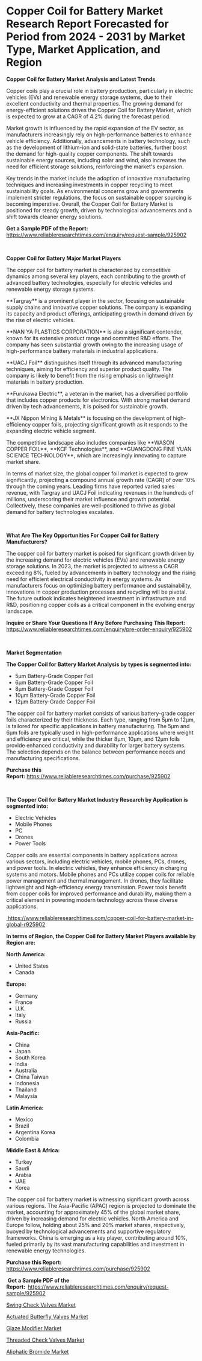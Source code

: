 <p><h1>Copper Coil for Battery Market Research Report Forecasted for Period from 2024 -  2031 by Market Type, Market Application, and Region</h1></p><p><strong>Copper Coil for Battery Market Analysis and Latest Trends</strong></p>
<p><p>Copper coils play a crucial role in battery production, particularly in electric vehicles (EVs) and renewable energy storage systems, due to their excellent conductivity and thermal properties. The growing demand for energy-efficient solutions drives the Copper Coil for Battery Market, which is expected to grow at a CAGR of 4.2% during the forecast period. </p><p>Market growth is influenced by the rapid expansion of the EV sector, as manufacturers increasingly rely on high-performance batteries to enhance vehicle efficiency. Additionally, advancements in battery technology, such as the development of lithium-ion and solid-state batteries, further boost the demand for high-quality copper components. The shift towards sustainable energy sources, including solar and wind, also increases the need for efficient storage solutions, reinforcing the market's expansion.</p><p>Key trends in the market include the adoption of innovative manufacturing techniques and increasing investments in copper recycling to meet sustainability goals. As environmental concerns grow and governments implement stricter regulations, the focus on sustainable copper sourcing is becoming imperative. Overall, the Copper Coil for Battery Market is positioned for steady growth, driven by technological advancements and a shift towards cleaner energy solutions.</p></p>
<p><strong>Get a Sample PDF of the Report:&nbsp;</strong> <a href="https://www.reliableresearchtimes.com/enquiry/request-sample/925902?utm_campaign=1287&utm_medium=2&utm_source=Github&utm_content=ia&utm_term=02102024&utm_id=copper-coil-for-battery">https://www.reliableresearchtimes.com/enquiry/request-sample/925902</a></p>
<p>&nbsp;</p>
<p><strong>Copper Coil for Battery Major Market Players</strong></p>
<p><p>The copper coil for battery market is characterized by competitive dynamics among several key players, each contributing to the growth of advanced battery technologies, especially for electric vehicles and renewable energy storage systems. </p><p>**Targray** is a prominent player in the sector, focusing on sustainable supply chains and innovative copper solutions. The company is expanding its capacity and product offerings, anticipating growth in demand driven by the rise of electric vehicles.</p><p>**NAN YA PLASTICS CORPORATION** is also a significant contender, known for its extensive product range and committed R&D efforts. The company has seen substantial growth owing to the increasing usage of high-performance battery materials in industrial applications.</p><p>**UACJ Foil** distinguishes itself through its advanced manufacturing techniques, aiming for efficiency and superior product quality. The company is likely to benefit from the rising emphasis on lightweight materials in battery production.</p><p>**Furukawa Electric**, a veteran in the market, has a diversified portfolio that includes copper products for electronics. With strong market demand driven by tech advancements, it is poised for sustainable growth.</p><p>**JX Nippon Mining & Metals** is focusing on the development of high-efficiency copper foils, projecting significant growth as it responds to the expanding electric vehicle segment.</p><p>The competitive landscape also includes companies like **WASON COPPER FOIL**, **KCF Technologies**, and **GUANGDONG FINE YUAN SCIENCE TECHNOLOGY**, which are increasingly innovating to capture market share.</p><p>In terms of market size, the global copper foil market is expected to grow significantly, projecting a compound annual growth rate (CAGR) of over 10% through the coming years. Leading firms have reported varied sales revenue, with Targray and UACJ Foil indicating revenues in the hundreds of millions, underscoring their market influence and growth potential. Collectively, these companies are well-positioned to thrive as global demand for battery technologies escalates.</p></p>
<p>&nbsp;</p>
<p><strong>What Are The Key Opportunities For Copper Coil for Battery Manufacturers?</strong></p>
<p><p>The copper coil for battery market is poised for significant growth driven by the increasing demand for electric vehicles (EVs) and renewable energy storage solutions. In 2023, the market is projected to witness a CAGR exceeding 8%, fueled by advancements in battery technology and the rising need for efficient electrical conductivity in energy systems. As manufacturers focus on optimizing battery performance and sustainability, innovations in copper production processes and recycling will be pivotal. The future outlook indicates heightened investment in infrastructure and R&D, positioning copper coils as a critical component in the evolving energy landscape.</p></p>
<p><strong>Inquire or Share Your Questions If Any Before Purchasing This Report:</strong> <a href="https://www.reliableresearchtimes.com/enquiry/pre-order-enquiry/925902?utm_campaign=1287&utm_medium=2&utm_source=Github&utm_content=ia&utm_term=02102024&utm_id=copper-coil-for-battery">https://www.reliableresearchtimes.com/enquiry/pre-order-enquiry/925902</a></p>
<p>&nbsp;</p>
<p><strong>Market Segmentation</strong></p>
<p><strong>The Copper Coil for Battery Market Analysis by types is segmented into:</strong></p>
<p><ul><li>5μm Battery-Grade Copper Foil</li><li>6μm Battery-Grade Copper Foil</li><li>8μm Battery-Grade Copper Foil</li><li>10μm Battery-Grade Copper Foil</li><li>12μm Battery-Grade Copper Foil</li></ul></p>
<p><p>The copper coil for battery market consists of various battery-grade copper foils characterized by their thickness. Each type, ranging from 5μm to 12μm, is tailored for specific applications in battery manufacturing. The 5μm and 6μm foils are typically used in high-performance applications where weight and efficiency are critical, while the thicker 8μm, 10μm, and 12μm foils provide enhanced conductivity and durability for larger battery systems. The selection depends on the balance between performance needs and manufacturing specifications.</p></p>
<p><strong>Purchase this Report:&nbsp;</strong><a href="https://www.reliableresearchtimes.com/purchase/925902?utm_campaign=1287&utm_medium=2&utm_source=Github&utm_content=ia&utm_term=02102024&utm_id=copper-coil-for-battery">https://www.reliableresearchtimes.com/purchase/925902</a></p>
<p>&nbsp;</p>
<p><strong>The Copper Coil for Battery Market Industry Research by Application is segmented into:</strong></p>
<p><ul><li>Electric Vehicles</li><li>Mobile Phones</li><li>PC</li><li>Drones</li><li>Power Tools</li></ul></p>
<p><p>Copper coils are essential components in battery applications across various sectors, including electric vehicles, mobile phones, PCs, drones, and power tools. In electric vehicles, they enhance efficiency in charging systems and motors. Mobile phones and PCs utilize copper coils for reliable power management and thermal management. In drones, they facilitate lightweight and high-efficiency energy transmission. Power tools benefit from copper coils for improved performance and durability, making them a critical element in powering modern technology across these diverse applications.</p></p>
<p><a href="https://www.reliableresearchtimes.com/copper-coil-for-battery-market-in-global-r925902?utm_campaign=1287&utm_medium=2&utm_source=Github&utm_content=ia&utm_term=02102024&utm_id=copper-coil-for-battery">&nbsp;https://www.reliableresearchtimes.com/copper-coil-for-battery-market-in-global-r925902</a></p>
<p><strong>In terms of Region, the Copper Coil for Battery Market Players available by Region are:</strong></p>
<p>
    <p> <strong> North America: </strong>
        <ul>
            <li>United States</li>
            <li>Canada</li>
        </ul>
        </p> 
    <p> <strong> Europe: </strong>
        <ul>
            <li>Germany</li>
            <li>France</li>
            <li>U.K.</li>
            <li>Italy</li>
            <li>Russia</li>
        </ul>
        </p> 
    <p> <strong> Asia-Pacific: </strong>
        <ul>
            <li>China</li>
            <li>Japan</li>
            <li>South Korea</li>
            <li>India</li>
            <li>Australia</li>
            <li>China Taiwan</li>
            <li>Indonesia</li>
            <li>Thailand</li>
            <li>Malaysia</li>
        </ul>
        </p> 
    <p> <strong> Latin America: </strong>
        <ul>
            <li>Mexico</li>
            <li>Brazil</li>
            <li>Argentina Korea</li>
            <li>Colombia</li>
        </ul>
        </p> 
    <p> <strong> Middle East & Africa: </strong>
        <ul>
            <li>Turkey</li>
            <li>Saudi</li>
            <li>Arabia</li>
            <li>UAE</li>
            <li>Korea</li>
        </ul>
    </p>
    </p>
<p><p>The copper coil for battery market is witnessing significant growth across various regions. The Asia-Pacific (APAC) region is projected to dominate the market, accounting for approximately 45% of the global market share, driven by increasing demand for electric vehicles. North America and Europe follow, holding about 25% and 20% market shares, respectively, buoyed by technological advancements and supportive regulatory frameworks. China is emerging as a key player, contributing around 10%, fueled primarily by its vast manufacturing capabilities and investment in renewable energy technologies.</p></p>
<p><strong>Purchase this Report: </strong><a href="https://www.reliableresearchtimes.com/purchase/925902?utm_campaign=1287&utm_medium=2&utm_source=Github&utm_content=ia&utm_term=02102024&utm_id=copper-coil-for-battery">https://www.reliableresearchtimes.com/purchase/925902</a></p>
<p>&nbsp;<strong>Get a Sample PDF of the Report:&nbsp;&nbsp;</strong><a href="https://www.reliableresearchtimes.com/enquiry/request-sample/925902?utm_campaign=1287&utm_medium=2&utm_source=Github&utm_content=ia&utm_term=02102024&utm_id=copper-coil-for-battery">https://www.reliableresearchtimes.com/enquiry/request-sample/925902</a></p>
<p><strong></strong></p>
<p><p><a href="https://www.linkedin.com/pulse/swing-check-valves-market-analysis-report-global-insights-57svf?utm_campaign=1287&utm_medium=2&utm_source=Github&utm_content=ia&utm_term=02102024&utm_id=copper-coil-for-battery">Swing Check Valves Market</a></p><p><a href="https://www.linkedin.com/pulse/insights-actuated-butterfly-valves-market-players-size-zigbf?utm_campaign=1287&utm_medium=2&utm_source=Github&utm_content=ia&utm_term=02102024&utm_id=copper-coil-for-battery">Actuated Butterfly Valves Market</a></p><p><a href="https://issuu.com/reportprime-2/docs/glaze-modifier-market-size-2030.ppt_81b9fba5342060?utm_campaign=1287&utm_medium=2&utm_source=Github&utm_content=ia&utm_term=02102024&utm_id=copper-coil-for-battery">Glaze Modifier Market</a></p><p><a href="https://www.linkedin.com/pulse/what-emerging-market-trends-threaded-check-valves-detailed-lzmtf?utm_campaign=1287&utm_medium=2&utm_source=Github&utm_content=ia&utm_term=02102024&utm_id=copper-coil-for-battery">Threaded Check Valves Market</a></p><p><a href="https://issuu.com/reportprime-2/docs/aliphatic-bromide-market-size-2030._acdd8beae2ac8c?utm_campaign=1287&utm_medium=2&utm_source=Github&utm_content=ia&utm_term=02102024&utm_id=copper-coil-for-battery">Aliphatic Bromide Market</a></p></p>